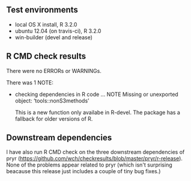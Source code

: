 ## Test environments
* local OS X install, R 3.2.0
* ubuntu 12.04 (on travis-ci), R 3.2.0
* win-builder (devel and release)

## R CMD check results
There were no ERRORs or WARNINGs. 

There was 1 NOTE:

* checking dependencies in R code ... NOTE
  Missing or unexported object: ‘tools::nonS3methods’

  This is a new function only availabe in R-devel. The package has
  a fallback for older versions of R.

## Downstream dependencies
I have also run R CMD check on the three downstream dependencies of pryr 
(https://github.com/wch/checkresults/blob/master/pryr/r-release). None of the
problems appear related to pryr (which isn't surprising beacause this release
just includes a couple of tiny bug fixes.)

